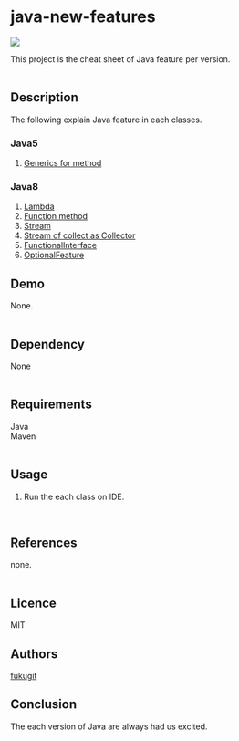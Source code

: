# java-new-features
![](https://img.shields.io/badge/Initial%20creation-Jan%202019-brightgreen.svg)  

This project is the cheat sheet of Java feature per version.  
<br/>

## Description
The following explain Java feature in each classes.  

### Java5
1. [Generics for method](src/main/java/jp/co/example/java5/GenericsOfMethod.java)  

### Java8
1. [Lambda](src/main/java/jp/co/example/java8/LambdaFeature.java)  
2. [Function method](src/main/java/jp/co/example/java8/FunctionFeature.java)  
3. [Stream](src/main/java/jp/co/example/java8/StreamFeature.java)  
4. [Stream of collect as Collector](src/main/java/jp/co/example/java8/CollectorFeature.java)  
5. [FunctionalInterface](src/main/java/jp/co/example/java8/FunctionalInterfaceFeature.java)  
6. [OptionalFeature](src/main/java/jp/co/example/java8/OptionalFeature.java)  
## Demo
None.  
<br/>

## Dependency
None  
<br/>

## Requirements
Java  
Maven  
<br/>

## Usage
1. Run the each class on IDE.  
<br/>

## References
none.  
<br/>

## Licence
MIT
<br/>

## Authors
[fukugit](https://github.com/fukugit)
<br/>

## Conclusion
The each version of Java are always had us excited.  

